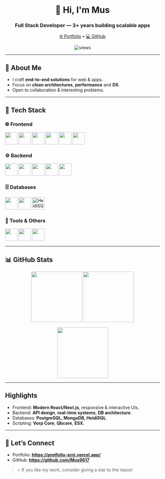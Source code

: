 <h1 align="center">👋 Hi, I'm Mus</h1>
<h3 align="center">Full Stack Developer — 3+ years building scalable apps</h3>

<p align="center">
  <a href="https://protfolio-srni.vercel.app/" target="_blank">🌐 Portfolio</a>
  •
  <a href="https://github.com/Mus9617" target="_blank">💻 GitHub</a>
</p>

<p align="center">
  <img src="https://komarev.com/ghpvc/?username=Mus9617&label=Profile%20views&style=flat-square" alt="views" />
</p>

---

## 🚀 About Me
- I craft **end-to-end solutions** for web & apps.
- Focus on **clean architectures**, **performance** and **DX**.
- Open to collaboration & interesting problems.

---

## 🧰 Tech Stack
### 🌐 Frontend
<p align="left">
  <img src="https://cdn.jsdelivr.net/gh/devicons/devicon/icons/typescript/typescript-original.svg" width="40" />
  <img src="https://cdn.jsdelivr.net/gh/devicons/devicon/icons/javascript/javascript-original.svg" width="40" />
  <img src="https://cdn.jsdelivr.net/gh/devicons/devicon/icons/react/react-original.svg" width="40" />
  <img src="https://cdn.jsdelivr.net/gh/devicons/devicon/icons/nextjs/nextjs-original.svg" width="40" />
  <img src="https://cdn.jsdelivr.net/gh/devicons/devicon/icons/html5/html5-original.svg" width="40" />
  <img src="https://cdn.jsdelivr.net/gh/devicons/devicon/icons/css3/css3-original.svg" width="40" />
</p>

### ⚙️ Backend
<p align="left">
  <img src="https://cdn.jsdelivr.net/gh/devicons/devicon/icons/nodejs/nodejs-original.svg" width="40" />
  <img src="https://cdn.jsdelivr.net/gh/devicons/devicon/icons/nestjs/nestjs-plain.svg" width="40" />
  <img src="https://cdn.jsdelivr.net/gh/devicons/devicon/icons/php/php-original.svg" width="40" />
  <img src="https://upload.wikimedia.org/wikipedia/commons/e/ee/.NET_Core_Logo.svg" width="40" />
  <img src="https://cdn.jsdelivr.net/gh/devicons/devicon/icons/lua/lua-original.svg" width="40" />
</p>

### 🗄️ Databases
<p align="left">
  <img src="https://cdn.jsdelivr.net/gh/devicons/devicon/icons/postgresql/postgresql-original.svg" width="40" />
  <img src="https://cdn.jsdelivr.net/gh/devicons/devicon/icons/mongodb/mongodb-original.svg" width="40" />
  <img src="https://avatars.githubusercontent.com/u/8207326?s=200&v=4" width="40" alt="HeidiSQL"/>
</p>

### 🔧 Tools & Others
<p align="left">
  <img src="https://cdn.jsdelivr.net/gh/devicons/devicon/icons/docker/docker-original.svg" width="40" />
  <img src="https://cdn.jsdelivr.net/gh/devicons/devicon/icons/git/git-original.svg" width="40" />
  <img src="https://cdn.jsdelivr.net/gh/devicons/devicon/icons/github/github-original.svg" width="40" />
</p>

---

## 📊 GitHub Stats
<p align="center">
  <img height="165" src="https://github-readme-stats.vercel.app/api?username=Mus9617&show_icons=true&theme=radical&hide_border=true" />
  <img height="165" src="https://github-readme-stats.vercel.app/api/top-langs/?username=Mus9617&layout=compact&theme=radical&hide_border=true" />
</p>

<p align="center">
  <img height="165" src="https://streak-stats.demolab.com?user=Mus9617&theme=radical&hide_border=true" />
</p>

---

## Highlights
- Frontend: **Modern React/Next.js**, responsive & interactive UIs.
- Backend: **API design**, **real-time systems**, **DB architecture**.
- Databases: **PostgreSQL, MongoDB, HeidiSQL**.
- Scripting: **Vorp Core**, **Qbcore**, **ESX**.

---

## 🤝 Let’s Connect
- Portfolio: **https://protfolio-srni.vercel.app/**
- GitHub: **https://github.com/Mus9617**

> ⭐ If you like my work, consider giving a star to the repos!
